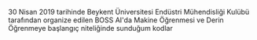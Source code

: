 30 Nisan 2019 tarihinde Beykent Üniversitesi Endüstri Mühendisliği Kulübü tarafından organize edilen BOSS AI'da Makine Öğrenmesi ve 
Derin Öğrenmeye başlangıç niteliğinde sunduğum kodlar
